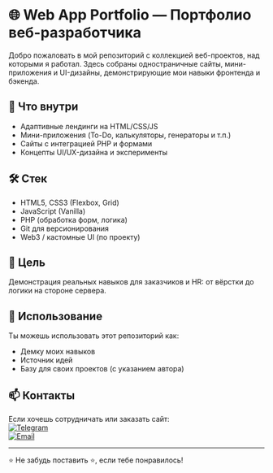 # 🌐 Web App Portfolio — Портфолио веб-разработчика

Добро пожаловать в мой репозиторий с коллекцией веб-проектов, над которыми я работал. Здесь собраны одностраничные сайты, мини-приложения и UI-дизайны, демонстрирующие мои навыки фронтенда и бэкенда.

## 💼 Что внутри
- Адаптивные лендинги на HTML/CSS/JS
- Мини-приложения (To-Do, калькуляторы, генераторы и т.п.)
- Сайты с интеграцией PHP и формами
- Концепты UI/UX-дизайна и эксперименты

## 🛠️ Стек
- HTML5, CSS3 (Flexbox, Grid)
- JavaScript (Vanilla)
- PHP (обработка форм, логика)
- Git для версионирования
- Web3 / кастомные UI (по проекту)

## 📌 Цель
Демонстрация реальных навыков для заказчиков и HR: от вёрстки до логики на стороне сервера.

## 🚀 Использование
Ты можешь использовать этот репозиторий как:
- Демку моих навыков
- Источник идей
- Базу для своих проектов (с указанием автора)

## 📫 Контакты
Если хочешь сотрудничать или заказать сайт:  
[![Telegram](https://img.shields.io/badge/Telegram-2CA5E0?style=flat-square&logo=telegram&logoColor=white)](https://t.me/zotus)  
[![Email](https://img.shields.io/badge/Gmail-D14836?style=flat-square&logo=gmail&logoColor=white)](mailto:xart36733@gmail.com)

---

⭐ Не забудь поставить ⭐️, если тебе понравилось!

